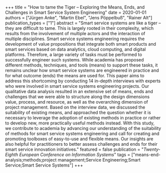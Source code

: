 +++
title = "How to tame the Tiger – Exploring the Means, Ends, and Challenges in Smart Service System Engineering"
date = 2020-01-01
authors = ["Jürgen Anke", "Martin Ebel", "Jens Pöppelbuß", "Rainer Alt"]
publication_types = ["1"]
abstract = "Smart service systems are like a tiger – they are difficult to tame. This is largely rooted in their complexity, which results from the involvement of multiple actors and the interaction of multiple disciplines. Smart service systems engineering requires the development of value propositions that integrate both smart products and smart services based on data analytics, cloud computing, and digital platforms. Therefore, a large variety of tasks must be performed to successfully engineer such systems. While academia has proposed different methods, techniques, and tools (means) to support these tasks, it remains unclear how smart service systems are engineered in practice and for what outcome (ends) the means are used for. This paper aims to address this shortcoming by conducting 14 in-depth interviews with experts who were involved in smart service systems engineering projects. Our qualitative data analysis resulted in an extensive set of means, ends and challenges that we were able to structure along the design dimensions value, process, and resource, as well as the overarching dimension of project management. Based on the interview data, we discussed the suitability of existing means, and approached the question whether it is necessary to leverage the adoption of existing methods in practice or rather to develop new, more practically useful methods instead. With this study, we contribute to academia by advancing our understanding of the suitability of methods for smart service systems engineering and call for creating and promoting toolboxes of easy-to-use and flexible means. Our insights are also helpful for practitioners to better assess challenges and ends for their smart service innovation initiatives."
featured = false
publication = "*Twenty-Eighth European Conference on Information Systems*"
tags = ["means-end-analysis;methods;project management;Service Engineering;Smart Service;Smart Service Systems"]
+++

